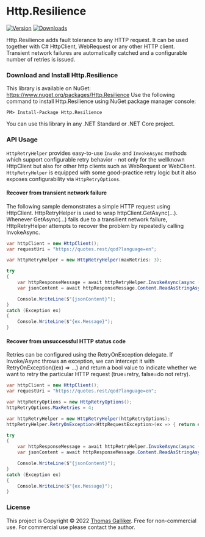 # Http.Resilience
[![Version](https://img.shields.io/nuget/v/Http.Resilience.svg)](https://www.nuget.org/packages/Http.Resilience)  [![Downloads](https://img.shields.io/nuget/dt/Http.Resilience.svg)](https://www.nuget.org/packages/Http.Resilience)

Http.Resilience adds fault tolerance to any HTTP request. It can be used together with C# HttpClient, WebRequest or any other HTTP client. Transient network failures are automatically catched and a configurable number of retries is issued.

### Download and Install Http.Resilience
This library is available on NuGet: https://www.nuget.org/packages/Http.Resilience
Use the following command to install Http.Resilience using NuGet package manager console:

    PM> Install-Package Http.Resilience

You can use this library in any .NET Standard or .NET Core project.

### API Usage
`HttpRetryHelper` provides easy-to-use `Invoke` and `InvokeAsync` methods which support configurable retry behavior - not only for the wellknown HttpClient but also for other http clients such as WebRequest or WebClient.
`HttpRetryHelper` is equipped with some good-practice retry logic but it also exposes configurability via `HttpRetryOptions`.

#### Recover from transient network failure
The following sample demonstrates a simple HTTP request using HttpClient. HttpRetryHelper is used to wrap httpClient.GetAsync(...). Whenever GetAsync(...) fails due to a transilient network failure, HttpRetryHelper attempts to recover the problem by repeatedly calling InvokeAsync.
```C#
var httpClient = new HttpClient();
var requestUri = "https://quotes.rest/qod?language=en";

var httpRetryHelper = new HttpRetryHelper(maxRetries: 3);

try
{
    var httpResponseMessage = await httpRetryHelper.InvokeAsync(async () => await httpClient.GetAsync(requestUri));
    var jsonContent = await httpResponseMessage.Content.ReadAsStringAsync();

    Console.WriteLine($"{jsonContent}");
}
catch (Exception ex)
{
    Console.WriteLine($"{ex.Message}");
}
```

#### Recover from unsuccessful HTTP status code
Retries can be configured using the RetryOnException delegate. If Invoke/Async throws an exception, we can intercept it with RetryOnException((ex) => ...) and return a bool value to indicate whether we want to retry the particular HTTP request (true=retry, false=do not retry).
```C#
var httpClient = new HttpClient();
var requestUri = "https://quotes.rest/qod?language=en";

var httpRetryOptions = new HttpRetryOptions();
httpRetryOptions.MaxRetries = 4;

var httpRetryHelper = new HttpRetryHelper(httpRetryOptions);
httpRetryHelper.RetryOnException<HttpRequestException>(ex => { return ex.StatusCode == HttpStatusCode.ServiceUnavailable; });

try
{
    var httpResponseMessage = await httpRetryHelper.InvokeAsync(async () => await httpClient.GetAsync(requestUri));
    var jsonContent = await httpResponseMessage.Content.ReadAsStringAsync();

    Console.WriteLine($"{jsonContent}");
}
catch (Exception ex)
{
    Console.WriteLine($"{ex.Message}");
}
```

### License
This project is Copyright &copy; 2022 [Thomas Galliker](https://ch.linkedin.com/in/thomasgalliker). Free for non-commercial use. For commercial use please contact the author.
